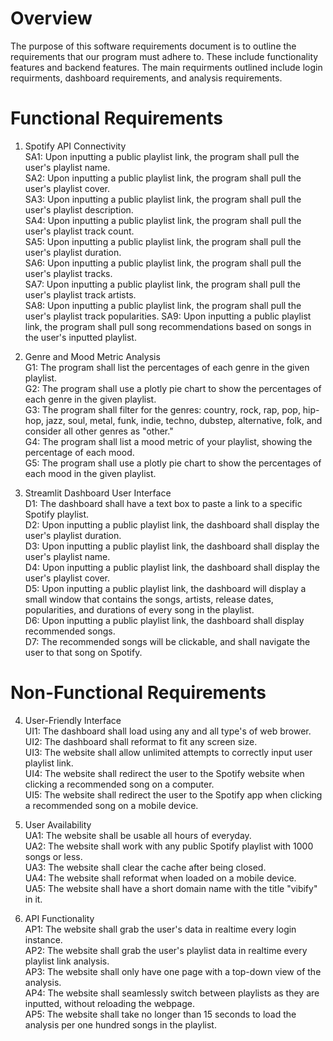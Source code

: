 # Overview
The purpose of this software requirements document is to outline the requirements that our program must adhere to. These include functionality features and backend features. The main requirments outlined include login requirments, dashboard requirements, and analysis requirements.    

# Functional Requirements
1. Spotify API Connectivity  
   SA1: Upon inputting a public playlist link, the program shall pull the user's playlist name.  
   SA2: Upon inputting a public playlist link, the program shall pull the user's playlist cover.  
   SA3: Upon inputting a public playlist link, the program shall pull the user's playlist description.  
   SA4: Upon inputting a public playlist link, the program shall pull the user's playlist track count.   
   SA5: Upon inputting a public playlist link, the program shall pull the user's playlist duration.   
   SA6: Upon inputting a public playlist link, the program shall pull the user's playlist tracks.   
   SA7: Upon inputting a public playlist link, the program shall pull the user's playlist track artists.   
   SA8: Upon inputting a public playlist link, the program shall pull the user's playlist track popularities.
   SA9: Upon inputting a public playlist link, the program shall pull song recommendations based on songs in the user's inputted playlist.    

3. Genre and Mood Metric Analysis  
   G1: The program shall list the percentages of each genre in the given playlist.  
   G2: The program shall use a plotly pie chart to show the percentages of each genre in the given playlist.  
   G3: The program shall filter for the genres: country, rock, rap, pop, hip-hop, jazz, soul, metal, funk, indie, techno, dubstep, alternative, folk, and consider all other        genres as "other."  
   G4: The program shall list a mood metric of your playlist, showing the percentage of each mood.  
   G5: The program shall use a plotly pie chart to show the percentages of each mood in the given playlist.  

5. Streamlit Dashboard User Interface  
   D1: The dashboard shall have a text box to paste a link to a specific Spotify playlist.    
   D2: Upon inputting a public playlist link, the dashboard shall display the user's playlist duration.    
   D3: Upon inputting a public playlist link, the dashboard shall display the user's playlist name.    
   D4: Upon inputting a public playlist link, the dashboard shall display the user's playlist cover.  
   D5: Upon inputting a public playlist link, the dashboard will display a small window that contains the songs, artists, release dates, popularities, and durations of             every song in the playlist.  
   D6: Upon inputting a public playlist link, the dashboard shall display recommended songs.  
   D7: The recommended songs will be clickable, and shall navigate the user to that song on Spotify.  

# Non-Functional Requirements
4. User-Friendly Interface   
   UI1: The dashboard shall load using any and all type's of web brower.    
   UI2: The dashboard shall reformat to fit any screen size.   
   UI3: The website shall allow unlimited attempts to correctly input user playlist link.  
   UI4: The website shall redirect the user to the Spotify website when clicking a recommended song on a computer.  
   UI5: The website shall redirect the user to the Spotify app when clicking a recommended song on a mobile device.   

5. User Availability  
   UA1: The website shall be usable all hours of everyday.  
   UA2: The website shall work with any public Spotify playlist with 1000 songs or less.  
   UA3: The website shall clear the cache after being closed.  
   UA4: The website shall reformat when loaded on a mobile device.  
   UA5: The website shall have a short domain name with the title "vibify" in it.  
    
6. API Functionality  
   AP1: The website shall grab the user's data in realtime every login instance.  
   AP2: The website shall grab the user's playlist data in realtime every playlist link analysis.  
   AP3: The website shall only have one page with a top-down view of the analysis.  
   AP4: The website shall seamlessly switch between playlists as they are inputted, without reloading the webpage.    
   AP5: The website shall take no longer than 15 seconds to load the analysis per one hundred songs in the playlist.  
